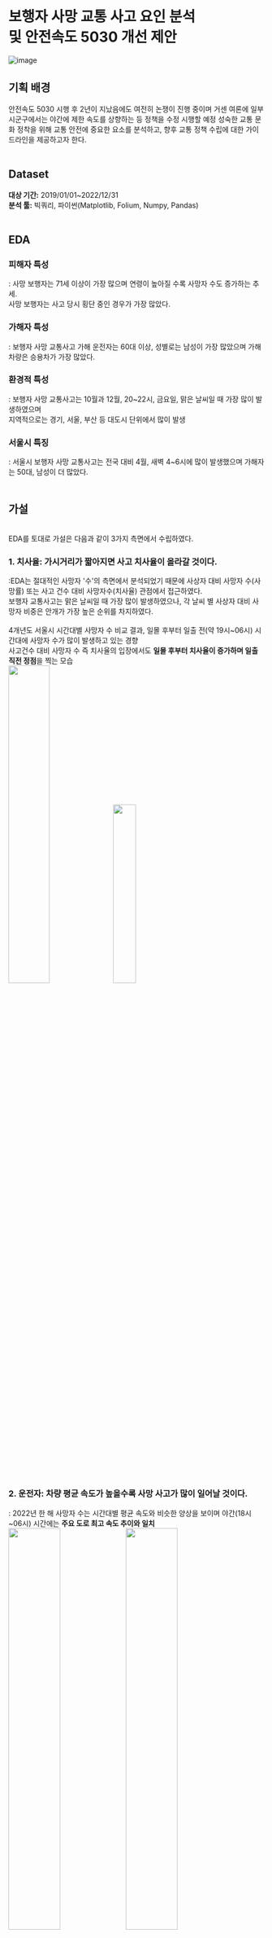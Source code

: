 # 보행자 사망 교통 사고 요인 분석 <br> 및 안전속도 5030 개선 제안
![image](https://github.com/LeeJiu-Easy/road_traffic_safety_project/assets/131653682/5b8b47bf-5161-4c2e-ab94-5ebf0ad73f6a)

## 기획 배경
안전속도 5030 시행 후 2년이 지났음에도 여전히 논쟁이 진행 중이며 거센 여론에 일부 시군구에서는 야간에 제한 속도를 상향하는 등 정책을 수정 시행할 예정
성숙한 교통 문화 정착을 위해 교통 안전에 중요한 요소를 분석하고, 향후 교통 정책 수립에 대한 가이드라인을 제공하고자 한다.
<br>
<br>
## Dataset
 **대상 기간:** 2019/01/01~2022/12/31
 <br> **분석 툴:** 빅쿼리, 파이썬(Matplotlib, Folium, Numpy, Pandas)
<br>
<br>
## EDA
 ### 피해자 특성
 : 사망 보행자는 71세 이상이 가장 많으며 연령이 높아질 수록 사망자 수도 증가하는 추세. <br> 사망 보행자는 사고 당시 횡단 중인 경우가 가장 많았다.
<br>
 ### 가해자 특성
 : 보행자 사망 교통사고 가해 운전자는 60대 이상, 성별로는 남성이 가장 많았으며 가해 차량은 승용차가 가장 많았다.
 <br>
 ### 환경적 특성
: 보행자 사망 교통사고는 10월과 12월, 20~22시, 금요일, 맑은 날씨일 때 가장 많이 발생하였으며 <br> 지역적으로는 경기, 서울, 부산 등 대도시 단위에서 많이 발생
<br>
 ### 서울시 특징
: 서울시 보행자 사망 교통사고는 전국 대비 4월, 새벽 4~6시에 많이 발생했으며 가해자는 50대, 남성이 더 많았다.
<br>
<br>

## 가설
<br> EDA를 토대로 가설은 다음과 같이 3가지 측면에서 수립하였다.
<br>
### 1. 치사율: 가시거리가 짧아지면 사고 치사율이 올라갈 것이다.
:EDA는 절대적인 사망자 '수'의 측면에서 분석되었기 때문에 사상자 대비 사망자 수(사망률) 또는 사고 건수 대비 사망자수(치사율) 관점에서 접근하였다.
<br> 보행자 교통사고는 맑은 날씨일 때 가장 많이 발생하였으나, 각 날씨 별 사상자 대비 사망자 비중은 안개가 가장 높은 순위를 차지하였다. <br>
<br> 4개년도 서울시 시간대별 사망자 수 비교 결과, 일몰 후부터 일출 전(약 19시~06시) 시간대에 사망자 수가 많이 발생하고 있는 경향
<br> 사고건수 대비 사망자 수 즉 치사율의 입장에서도 **일몰 후부터 치사율이 증가하며 일출 직전 정점**을 찍는 모습
<br> <img src="https://github.com/LeeJiu-Easy/road_traffic_safety_project/assets/131653682/24366b2c-786b-4fb3-9da9-6e3b5e7a5696" width="40%">
<img src="https://github.com/LeeJiu-Easy/road_traffic_safety_project/assets/131653682/29bc3cff-1cc4-49e2-98ab-f842445cce22" width="30%">

<br>

 ### 2. 운전자: 차량 평균 속도가 높을수록 사망 사고가 많이 일어날 것이다.
: 2022년 한 해 사망자 수는 시간대별 평균 속도와 비슷한 양상을 보이며 야간(18시~06시) 시간에는 **주요 도로 최고 속도 추이와 일치**
<br> <img src="https://github.com/LeeJiu-Easy/road_traffic_safety_project/assets/131653682/fd9daca5-1ad3-4488-bc34-53b4c93edea7" width="45%">
<img src="https://github.com/LeeJiu-Easy/road_traffic_safety_project/assets/131653682/5dd95716-11d3-481a-860c-9c0d167f0ed3" width="45%">

<br> 차량 평균 속도가 사망 사고에 영향을 미쳤다고 판단하여 차량 평균 속도를 억제하는 요인인 '과속 단속 카메라' 요인을 추가로 분석 진행
<br> 과속 단속 카메라가 가장 많은 서초구, 강동구, 동작구는 카메라 1대당 사망자 수가 낮았으며 과속 단속 카메라가 적은 중랑구, 강북구는 카메라 1대당 높은 사망자 수 기록
<br> 종합적으로 **과속 단속 카메라가 보행자 사망 교통사고 감소에 영향을 줄 것**으로 판단
<br> <img src="https://github.com/LeeJiu-Easy/road_traffic_safety_project/assets/131653682/2976ace6-8c30-4343-9e11-5aedac71dd4b" width="45%">
<img src="https://github.com/LeeJiu-Easy/road_traffic_safety_project/assets/131653682/46278034-136e-41a9-933f-d3621f6e83f2" width="42.6%">

<br>

### 3. 보행자: 인구 수가 많을 수록 사망 사고가 많이 일어날 것이다.
: 송파구 – 강남구 순서로 인구수가 많으며 중구 – 종로구 순으로 인구수가 적은 지역이고 동대문구 – 영등포 구 순으로 사망자 수가 많으며 도봉구 – 구로구 순으로 사망자 수가 적은 지역으로
<br> **인구 수와 사망자 수는 불일치하는 경향**을 보이며 인구 수 대비 사망자 수가 많은 지역을 볼 때, **거주 인구 수 보다 유동인구 수가 영향**을 줄 것으로 생각
<br> <img src="https://github.com/LeeJiu-Easy/road_traffic_safety_project/assets/131653682/47052899-3a48-4b94-8839-2e31663e00d2" width="80%">
<br> <img src="https://github.com/LeeJiu-Easy/road_traffic_safety_project/assets/131653682/a4e8d37a-0db4-4e15-b791-7c386ede3ecb" width="80%">

<br>
<br>

## 정책 실효성
시행 이후 서울 주요 도로 평균 속도가 감소하였으며 사고의 심각성 또한 감소
<br>특히, 운전자의 빠른 대처가 필요한 <횡단 보도 외 횡단 중> 교통사고의 치사율이 낮아진 것으로 보아 안전속도 5030이 보행자 사망 교통사고에 긍정적인 영향을 준 것으로 판단
<br><img src="https://github.com/LeeJiu-Easy/road_traffic_safety_project/assets/131653682/19fb9abd-405c-4527-86c3-3cc0b3699632">
<br>
<br>

## 시사점
보행자 사망 감소 영향 요인 <새벽 시간>과 <안개 낀 날씨>를 토대로 **'야간 시간에 속도 상향' 수정 시행 철회를 제안**하며
감속을 유도하며 정책의 효과성 극대화할 수 있도록 과속 단속 카메라 1대 당 사망자 수가 많은 지역에 **단속 카메라 추가 설치할 것**을 제안
